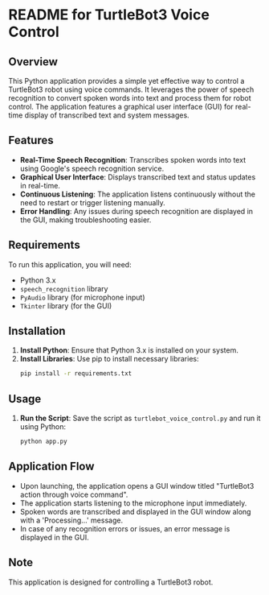 # README for TurtleBot3 Voice Control

## Overview

This Python application provides a simple yet effective way to control a TurtleBot3 robot using voice commands. It leverages the power of speech recognition to convert spoken words into text and process them for robot control. The application features a graphical user interface (GUI) for real-time display of transcribed text and system messages.

## Features

- **Real-Time Speech Recognition**: Transcribes spoken words into text using Google's speech recognition service.
- **Graphical User Interface**: Displays transcribed text and status updates in real-time.
- **Continuous Listening**: The application listens continuously without the need to restart or trigger listening manually.
- **Error Handling**: Any issues during speech recognition are displayed in the GUI, making troubleshooting easier.

## Requirements

To run this application, you will need:

- Python 3.x
- `speech_recognition` library
- `PyAudio` library (for microphone input)
- `Tkinter` library (for the GUI)

## Installation

1. **Install Python**: Ensure that Python 3.x is installed on your system.
2. **Install Libraries**: Use pip to install necessary libraries:
   ```bash
   pip install -r requirements.txt
   ```

## Usage

1. **Run the Script**: Save the script as `turtlebot_voice_control.py` and run it using Python:
   ```bash
   python app.py
   ```

## Application Flow

- Upon launching, the application opens a GUI window titled "TurtleBot3 action through voice command".
- The application starts listening to the microphone input immediately.
- Spoken words are transcribed and displayed in the GUI window along with a 'Processing...' message.
- In case of any recognition errors or issues, an error message is displayed in the GUI.

## Note

This application is designed for controlling a TurtleBot3 robot.
